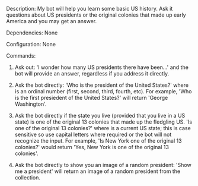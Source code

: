 Description: My bot will help you learn some basic US history. Ask it questions about US presidents or the original colonies that made up early America and you may get an answer.

Dependencies:
  None

Configuration:
  None

Commands: 

1. Ask out: 'I wonder how many US presidents there have been...' and the bot will provide an answer, regardless if you address it directly. 

2. Ask the bot directly: 'Who is the <rank> president of the United States?' where <rank> is an ordinal number (first, second, third, fourth, etc). For example, 'Who is the first presiedent of the United States?' will return 'George Washington'. 

3. Ask the bot directly if the state you live (provided that you live in a US state) is one of the original 13 colonies that made up the fledgling US. 'Is <state> one of the original 13 colonies?' where <state> is a current US state; this is case sensitive so use capital letters where required or the bot will not recognize the input. For example, 'Is New York one of the original 13 colonies?' would return 'Yes, New York is one of the original 13 colonies'. 

4. Ask the bot directly to show you an image of a random president: 'Show me a president' will return an image of a random president from the collection. 